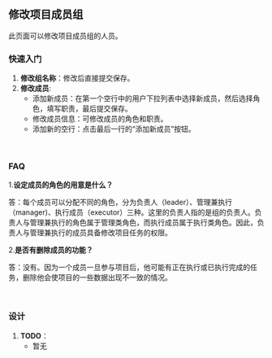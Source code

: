 ## 修改项目成员组
此页面可以修改项目成员组的人员。

### 快速入门
1. **修改组名称**：修改后直接提交保存。
2. **修改成员**: 
	* 添加新成员：在第一个空行中的用户下拉列表中选择新成员，然后选择角色，填写职责，最后提交保存。
	* 修改成员信息：可修改成员的角色和职责。
	* 添加新的空行：点击最后一行的“添加新成员”按钮。

<br/>

### FAQ
1.**设定成员的角色的用意是什么？**

答：每个成员可以分配不同的角色，分为负责人（leader）、管理兼执行（manager)、执行成员（executor）三种。这里的负责人指的是组的负责人。负责人与管理兼执行的角色属于管理类角色，而执行成员属于执行类角色。因此，负责人与管理兼执行的成员具备修改项目任务的权限。


2.**是否有删除成员的功能？**

答：没有。因为一个成员一旦参与项目后，他可能有正在执行或已执行完成的任务，删除他会使项目的一些数据出现不一致的情况。


<br/>

### 设计
1. **TODO**：
	* 暂无
